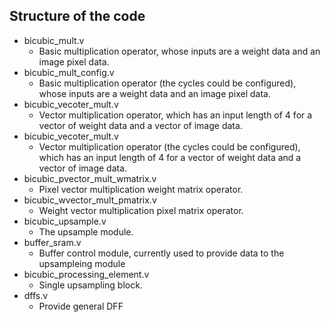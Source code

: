 
## Structure of the code
- bicubic_mult.v
    - Basic multiplication operator, whose inputs are a weight data and an image pixel data.
- bicubic_mult_config.v
    - Basic multiplication operator (the cycles could be configured), whose inputs are a weight data and an image pixel data.
- bicubic_vecoter_mult.v
    - Vector multiplication operator, which has an input length of 4 for a vector of weight data and a vector of image data.
- bicubic_vecoter_mult.v
    - Vector multiplication operator (the cycles could be configured), which has an input length of 4 for a vector of weight data and a vector of image data.
- bicubic_pvector_mult_wmatrix.v
    - Pixel vector multiplication weight matrix operator.
- bicubic_wvector_mult_pmatrix.v
    - Weight vector multiplication pixel matrix operator.
- bicubic_upsample.v
    - The upsample module.
- buffer_sram.v
    - Buffer control module, currently used to provide data to the upsampleing module
- bicubic_processing_element.v
    - Single upsampling block.
- dffs.v
    - Provide general DFF
